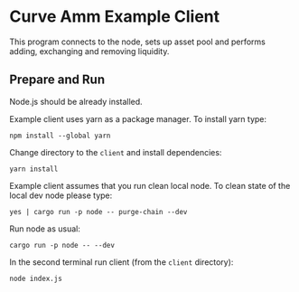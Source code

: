 # Curve Amm Example Client
This program connects to the node,
sets up asset pool and performs adding,
exchanging and removing liquidity.

## Prepare and Run

Node.js should be already installed.

Example client uses yarn as a package manager. To install yarn type:

```shell
npm install --global yarn
```

Change directory to the `client` and install dependencies:

```shell
yarn install
```

Example client assumes that you run clean local node.
To clean state of the local dev node please type:

```shell
yes | cargo run -p node -- purge-chain --dev
```

Run node as usual:

```shell
cargo run -p node -- --dev
```

In the second terminal run client (from the `client` directory):

```shell
node index.js
```
